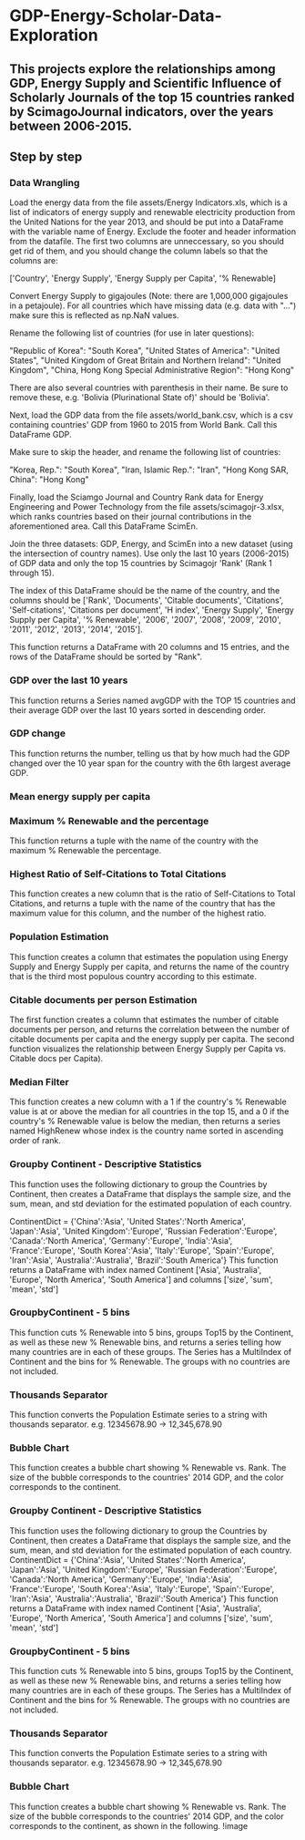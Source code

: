 # GDP-Energy-Scholar-Data-Exploration
## This projects explore the relationships among GDP, Energy Supply and Scientific Influence of Scholarly Journals of the top 15 countries ranked by ScimagoJournal indicators, over the years between 2006-2015.
## Step by step
### Data Wrangling
Load the energy data from the file assets/Energy Indicators.xls, which is a list of indicators of energy supply and renewable electricity production from the United Nations for the year 2013, and should be put into a DataFrame with the variable name of Energy. Exclude the footer and header information from the datafile. The first two columns are unneccessary, so you should get rid of them, and you should change the column labels so that the columns are:

['Country', 'Energy Supply', 'Energy Supply per Capita', '% Renewable]

Convert Energy Supply to gigajoules (Note: there are 1,000,000 gigajoules in a petajoule). For all countries which have missing data (e.g. data with "...") make sure this is reflected as np.NaN values.

Rename the following list of countries (for use in later questions):

"Republic of Korea": "South Korea",
"United States of America": "United States",
"United Kingdom of Great Britain and Northern Ireland": "United Kingdom",
"China, Hong Kong Special Administrative Region": "Hong Kong"

There are also several countries with parenthesis in their name. Be sure to remove these, e.g. 'Bolivia (Plurinational State of)' should be 'Bolivia'.

Next, load the GDP data from the file assets/world_bank.csv, which is a csv containing countries' GDP from 1960 to 2015 from World Bank. Call this DataFrame GDP.

Make sure to skip the header, and rename the following list of countries:

"Korea, Rep.": "South Korea", 
"Iran, Islamic Rep.": "Iran",
"Hong Kong SAR, China": "Hong Kong"

Finally, load the Sciamgo Journal and Country Rank data for Energy Engineering and Power Technology from the file assets/scimagojr-3.xlsx, which ranks countries based on their journal contributions in the aforementioned area. Call this DataFrame ScimEn.

Join the three datasets: GDP, Energy, and ScimEn into a new dataset (using the intersection of country names). Use only the last 10 years (2006-2015) of GDP data and only the top 15 countries by Scimagojr 'Rank' (Rank 1 through 15).

The index of this DataFrame should be the name of the country, and the columns should be ['Rank', 'Documents', 'Citable documents', 'Citations', 'Self-citations', 'Citations per document', 'H index', 'Energy Supply', 'Energy Supply per Capita', '% Renewable', '2006', '2007', '2008', '2009', '2010', '2011', '2012', '2013', '2014', '2015'].

This function returns a DataFrame with 20 columns and 15 entries, and the rows of the DataFrame should be sorted by "Rank".
### GDP over the last 10 years
This function returns a Series named avgGDP with the TOP 15 countries and their average GDP over the last 10 years sorted in descending order.
### GDP change
This function returns the number, telling us that by how much had the GDP changed over the 10 year span for the country with the 6th largest average GDP.
### Mean energy supply per capita
### Maximum % Renewable and the percentage
This function returns a tuple with the name of the country with the maximum % Renewable the percentage.
### Highest Ratio of Self-Citations to Total Citations
This function creates a new column that is the ratio of Self-Citations to Total Citations, and returns a tuple with the name of the country that has the maximum value for this column, and the number of the highest ratio.
### Population Estimation
This function creates a column that estimates the population using Energy Supply and Energy Supply per capita, and returns the name of the country that is the third most populous country according to this estimate.
### Citable documents per person Estimation
The first function creates a column that estimates the number of citable documents per person, and returns the correlation between the number of citable documents per capita and the energy supply per capita.
The second function visualizes the relationship between Energy Supply per Capita vs. Citable docs per Capita).
### Median Filter
This function creates a new column with a 1 if the country's % Renewable value is at or above the median for all countries in the top 15, and a 0 if the country's % Renewable value is below the median, then returns a series named HighRenew whose index is the country name sorted in ascending order of rank.
### Groupby Continent - Descriptive Statistics
This function uses the following dictionary to group the Countries by Continent, then creates a DataFrame that displays the sample size, and the sum, mean, and std deviation for the estimated population of each country.

ContinentDict  = {'China':'Asia', 
                  'United States':'North America', 
                  'Japan':'Asia', 
                  'United Kingdom':'Europe', 
                  'Russian Federation':'Europe', 
                  'Canada':'North America', 
                  'Germany':'Europe', 
                  'India':'Asia',
                  'France':'Europe', 
                  'South Korea':'Asia', 
                  'Italy':'Europe', 
                  'Spain':'Europe', 
                  'Iran':'Asia',
                  'Australia':'Australia', 
                  'Brazil':'South America'}
This function returns a DataFrame with index named Continent ['Asia', 'Australia', 'Europe', 'North America', 'South America'] and columns ['size', 'sum', 'mean', 'std']
### GroupbyContinent - 5 bins
This function cuts % Renewable into 5 bins, groups Top15 by the Continent, as well as these new % Renewable bins, and returns a series telling how many countries are in each of these groups. The Series has a MultiIndex of Continent and the bins for % Renewable. The groups with no countries are not included.
### Thousands Separator
This function converts the Population Estimate series to a string with thousands separator.
e.g. 12345678.90 -> 12,345,678.90
### Bubble Chart
This function creates a bubble chart showing % Renewable vs. Rank. The size of the bubble corresponds to the countries' 2014 GDP, and the color corresponds to the continent.
### Groupby Continent - Descriptive Statistics
This function uses the following dictionary to group the Countries by Continent, then creates a DataFrame that displays the sample size, and the sum, mean, and std deviation for the estimated population of each country.
ContinentDict = {'China':'Asia', 'United States':'North America', 'Japan':'Asia', 'United Kingdom':'Europe', 'Russian Federation':'Europe', 'Canada':'North America', 'Germany':'Europe', 'India':'Asia', 'France':'Europe', 'South Korea':'Asia', 'Italy':'Europe', 'Spain':'Europe', 'Iran':'Asia', 'Australia':'Australia', 'Brazil':'South America'} This function returns a DataFrame with index named Continent ['Asia', 'Australia', 'Europe', 'North America', 'South America'] and columns ['size', 'sum', 'mean', 'std']
### GroupbyContinent - 5 bins
This function cuts % Renewable into 5 bins, groups Top15 by the Continent, as well as these new % Renewable bins, and returns a series telling how many countries are in each of these groups. The Series has a MultiIndex of Continent and the bins for % Renewable. The groups with no countries are not included.
### Thousands Separator
This function converts the Population Estimate series to a string with thousands separator.
e.g. 12345678.90 -> 12,345,678.90
### Bubble Chart
This function creates a bubble chart showing % Renewable vs. Rank. The size of the bubble corresponds to the countries' 2014 GDP, and the color corresponds to the continent, as shown in the following.
!image[](bubblechart)

